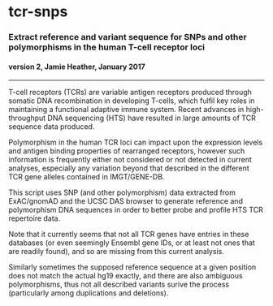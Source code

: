 <h1> tcr-snps</h1>

<h3>Extract reference and variant sequence for SNPs and other polymorphisms in the human T-cell receptor loci</h3>

<h4>version 2, Jamie Heather, January 2017</h4>
<hr>

T-cell receptors (TCRs) are variable antigen receptors produced through somatic DNA recombination in developing T-cells, which fulfil key roles in maintaining a functional adaptive immune system. Recent advances in high-throughput DNA sequencing (HTS) have resulted in large amounts of TCR sequence data produced. 

Polymorphism in the human TCR loci can impact upon the expression levels and antigen binding properties of rearranged receptors, however such information is frequently either not considered or not detected in current analyses, especially any variation beyond that described in the different TCR gene alleles contained in IMGT/GENE-DB.

This script uses SNP (and other polymorphism) data extracted from ExAC/gnomAD and the UCSC DAS browser to generate reference and polymorphism DNA sequences in order to better probe and profile HTS TCR repertoire data.

Note that it currently seems that not all TCR genes have entries in these databases (or even seemingly Ensembl gene IDs, or at least not ones that are readily found), and so are missing from this current analysis. 

Similarly sometimes the supposed reference sequence at a given position does not match the actual hg19 exactly, and there are also ambiguous polymorphisms, thus not all described variants surive the process (particularly among duplications and deletions).
 






